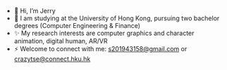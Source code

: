 - 👋 Hi, I’m Jerry
- 👀 I am studying at the University of Hong Kong, pursuing two bachelor degrees (Computer Engineering & Finance)
- ✨ My research interests are computer graphics and character animation, digital human, AR/VR
- ⚡ Welcome to connect with me: s201943158@gmail.com or crazytse@connect.hku.hk
